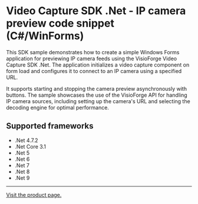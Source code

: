 ﻿# Video Capture SDK .Net - IP camera preview code snippet (C#/WinForms)

This SDK sample demonstrates how to create a simple Windows Forms application for previewing IP camera feeds using the VisioForge Video Capture SDK .Net. The application initializes a video capture component on form load and configures it to connect to an IP camera using a specified URL.

It supports starting and stopping the camera preview asynchronously with buttons. The sample showcases the use of the VisioForge API for handling IP camera sources, including setting up the camera's URL and selecting the decoding engine for optimal performance.

## Supported frameworks

* .Net 4.7.2
* .Net Core 3.1
* .Net 5
* .Net 6
* .Net 7
* .Net 8
* .Net 9

---

[Visit the product page.](https://www.visioforge.com/video-capture-sdk-net)
